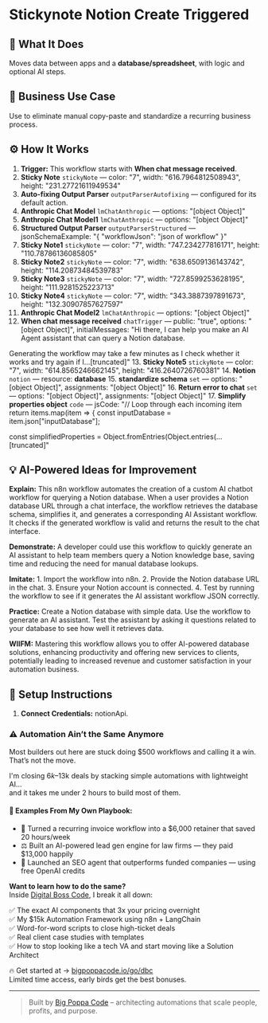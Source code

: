 # Stickynote Notion Create Triggered
## 🚀 What It Does
Moves data between apps and a **database/spreadsheet**, with logic and optional AI steps.

## 💼 Business Use Case
Use to eliminate manual copy-paste and standardize a recurring business process.

## ⚙️ How It Works
1. **Trigger:** This workflow starts with **When chat message received**.
2. **Sticky Note** `stickyNote` — color: "7", width: "616.7964812508943", height: "231.27721611949534"
3. **Auto-fixing Output Parser** `outputParserAutofixing` — configured for its default action.
4. **Anthropic Chat Model** `lmChatAnthropic` — options: "[object Object]"
5. **Anthropic Chat Model1** `lmChatAnthropic` — options: "[object Object]"
6. **Structured Output Parser** `outputParserStructured` — jsonSchemaExample: "{
	"workflowJson": "json of workflow"
}"
7. **Sticky Note1** `stickyNote` — color: "7", width: "747.234277816171", height: "110.78786136085805"
8. **Sticky Note2** `stickyNote` — color: "7", width: "638.6509136143742", height: "114.20873484539783"
9. **Sticky Note3** `stickyNote` — color: "7", width: "727.8599253628195", height: "111.9281525223713"
10. **Sticky Note4** `stickyNote` — color: "7", width: "343.3887397891673", height: "132.30907857627597"
11. **Anthropic Chat Model2** `lmChatAnthropic` — options: "[object Object]"
12. **When chat message received** `chatTrigger` — public: "true", options: "[object Object]", initialMessages: "Hi there, I can help you make an AI Agent assistant that can query a Notion database.

Generating the workflow may take a few minutes as I check whether it works and try again if I…[truncated]"
13. **Sticky Note5** `stickyNote` — color: "7", width: "614.8565246662145", height: "416.2640726760381"
14. **Notion** `notion` — resource: **database**
15. **standardize schema** `set` — options: "[object Object]", assignments: "[object Object]"
16. **Return error to chat** `set` — options: "[object Object]", assignments: "[object Object]"
17. **Simplify properties object** `code` — jsCode: "// Loop through each incoming item
return items.map(item => {
  const inputDatabase = item.json["inputDatabase"];

  const simplifiedProperties = Object.fromEntries(Object.entries(…[truncated]"

## 💡 AI-Powered Ideas for Improvement
**Explain:** This n8n workflow automates the creation of a custom AI chatbot workflow for querying a Notion database. When a user provides a Notion database URL through a chat interface, the workflow retrieves the database schema, simplifies it, and generates a corresponding AI Assistant workflow. It checks if the generated workflow is valid and returns the result to the chat interface.

**Demonstrate:** A developer could use this workflow to quickly generate an AI assistant to help team members query a Notion knowledge base, saving time and reducing the need for manual database lookups.

**Imitate:** 1. Import the workflow into n8n. 2. Provide the Notion database URL in the chat. 3. Ensure your Notion account is connected. 4. Test by running the workflow to see if it generates the AI assistant workflow JSON correctly.

**Practice:** Create a Notion database with simple data. Use the workflow to generate an AI assistant. Test the assistant by asking it questions related to your database to see how well it retrieves data.

**WIIFM:** Mastering this workflow allows you to offer AI-powered database solutions, enhancing productivity and offering new services to clients, potentially leading to increased revenue and customer satisfaction in your automation business.

## 🔧 Setup Instructions
1. **Connect Credentials:** notionApi.

### ⚠️ Automation Ain’t the Same Anymore

Most builders out here are stuck doing $500 workflows and calling it a win.  
That’s not the move.  

I'm closing $6k–$13k deals by stacking simple automations with lightweight AI...  
and it takes me under 2 hours to build most of them.

#### 🧠 Examples From My Own Playbook:
- 🔁 Turned a recurring invoice workflow into a $6,000 retainer that saved 20 hours/week  
- ⚖️ Built an AI-powered lead gen engine for law firms — they paid $13,000 happily  
- 🚀 Launched an SEO agent that outperforms funded companies — using free OpenAI credits  

**Want to learn how to do the same?**  
Inside [Digital Boss Code](https://bigpoppacode.io/go/dbc), I break it all down:

✅ The exact AI components that 3x your pricing overnight  
✅ My $15k Automation Framework using n8n + LangChain  
✅ Word-for-word scripts to close high-ticket deals  
✅ Real client case studies with templates  
✅ How to stop looking like a tech VA and start moving like a Solution Architect  

🔥 Get started at → [bigpoppacode.io/go/dbc](https://bigpoppacode.io/go/dbc)  
Limited time access, early birds get the best bonuses.

---
> Built by [Big Poppa Code](https://bigpoppacode.io) – architecting automations that scale people, profits, and purpose.

